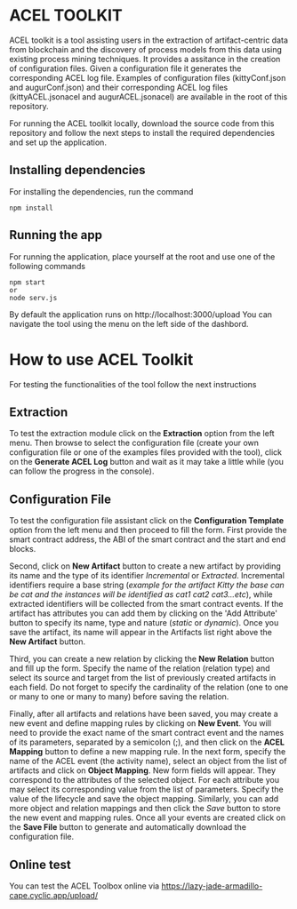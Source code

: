 # ACEL TOOLKIT
ACEL toolkit is a tool assisting users in the extraction of artifact-centric data from blockchain and the discovery of process models from this data using existing process mining techniques. It provides a assitance in the creation of configuration files. Given a configuration file it generates the corresponding ACEL log file. Examples of configuration files (kittyConf.json and augurConf.json) and their corresponding ACEL log files (kittyACEL.jsonacel and augurACEL.jsonacel) are available in the root of this repository.

For running the ACEL toolkit locally, download the source code from this repository and follow the next steps to install the required dependencies and set up the application. 

## Installing dependencies
For installing the dependencies, run the command

```
npm install
```

## Running the app
For running the application, place yourself at the root and use one of the following commands
```
npm start
or
node serv.js
```
By default the application runs on http://localhost:3000/upload
You can navigate the tool using the menu on the left side of the dashbord.

# How to use ACEL Toolkit
For testing the functionalities of the tool follow the next instructions

## Extraction
To test the extraction module click on the **Extraction** option from the left menu. Then browse to select the configuration file (create your own configuration file or one of the examples files provided with the tool), click on the **Generate ACEL Log** button and wait as it may take a little while (you can follow the progress in the console).


## Configuration File

To test the configuration file assistant click on the **Configuration Template** option from the left menu and then proceed to fill the form. 
First provide the smart contract address, the ABI of the smart contract and the start and end blocks.

Second, click on **New Artifact** button to create a new artifact by providing its name and the type of its identifier *Incremental* or *Extracted*. Incremental identifiers require a base string (*example for the artifact Kitty the base can be cat and the instances will be identified as cat1 cat2 cat3...etc*), while extracted identifiers will be collected from the smart contract events. If the artifact has attributes you can add them by clicking on the 'Add Attribute' button to specify its name, type and nature (*static* or *dynamic*). Once you save the artifact, its name will appear in the Artifacts list right above the **New Artifact** button. 

Third, you can create a new relation by clicking the **New Relation** button and fill up the form. Specify the name of the relation (relation type) and select its source and target from the list of previously created artifacts in each field. Do not forget to specify the cardinality of the relation (one to one or many to one or many to many) before saving the relation.

Finally, after all artifacts and relations have been saved, you may create a new event and define mapping rules by clicking on **New Event**. You will need to provide the exact name of the smart contract event and the names of its parameters, separated by a semicolon (;), and then click on the **ACEL Mapping** button to define a new mapping rule. In the next form, specify the name of the ACEL event (the activity name), select an object from the list of artifacts and click on **Object Mapping**. New form fields will appear. They correspond to the attributes of the selected object. For each attribute you may select its corresponding value from the list of parameters. Specify the value of the lifecycle and save the object mapping. Similarly, you can add more object and relation mappings and then click the *Save* button to store the new event and mapping rules. 
Once all your events are created click on the **Save File** button to generate and automatically download the configuration file.


## Online test
You can test the ACEL Toolbox online via https://lazy-jade-armadillo-cape.cyclic.app/upload/ 